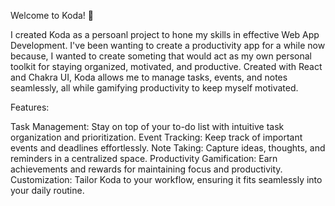 Welcome to Koda! 🚀

I created Koda as a persoanl project to hone my skills in effective Web App Development. I've been wanting to create a productivity app for a while now because, I wanted to create someting that would act as my own personal toolkit for staying organized, motivated, and productive. Created with React and Chakra UI, Koda allows me to manage tasks, events, and notes seamlessly, all while gamifying productivity to keep myself motivated.

Features:

Task Management: Stay on top of your to-do list with intuitive task organization and prioritization.
Event Tracking: Keep track of important events and deadlines effortlessly.
Note Taking: Capture ideas, thoughts, and reminders in a centralized space.
Productivity Gamification: Earn achievements and rewards for maintaining focus and productivity.
Customization: Tailor Koda to your workflow, ensuring it fits seamlessly into your daily routine.


